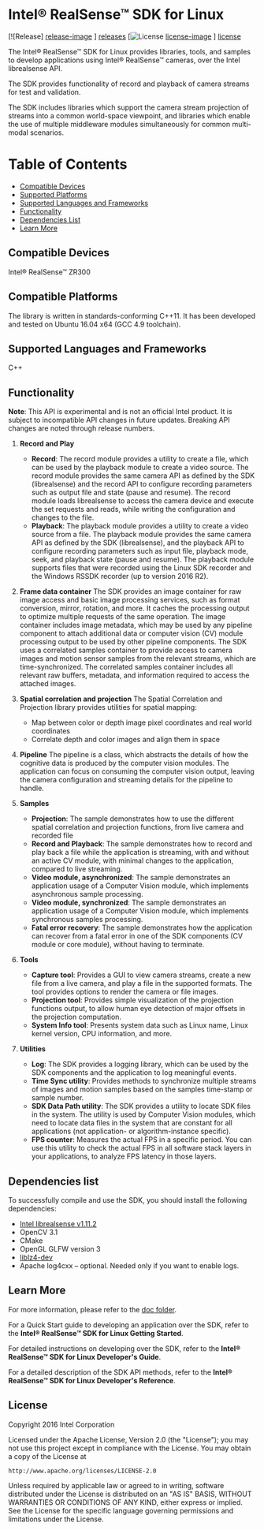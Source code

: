# Intel® RealSense™ SDK for Linux



[![Release] [release-image] ] [releases]
[![License] [license-image] ] [license]

[release-image]: http://img.shields.io/badge/release-0.6.1-blue.svg?style=flat
[releases]: https://github.com/IntelRealSense/realsense_sdk/tree/v0.6.1

[license-image]: http://img.shields.io/badge/license-Apache--2-blue.svg?style=flat
[license]: LICENSE


The Intel® RealSense™ SDK for Linux provides libraries, tools, and samples to develop applications using Intel® RealSense™ cameras, over the Intel librealsense API. 

The SDK provides functionality of record and playback of camera streams for test and validation. 

The SDK includes libraries which support the camera stream projection of streams into a common world-space viewpoint, and libraries which enable the use of multiple middleware modules simultaneously for common multi-modal scenarios.  

# Table of Contents 
* [Compatible Devices](#compatible-devices)
* [Supported Platforms](#compatible-platforms)
* [Supported Languages and Frameworks](#supported-languages-and-frameworks)
* [Functionality](#functionality)
* [Dependencies List](#dependencies-list)
* [Learn More](#learn-more)

## Compatible Devices

Intel® RealSense™ ZR300


## Compatible Platforms

The library is written in standards-conforming C++11. 
It has been developed and tested on Ubuntu 16.04 x64 (GCC 4.9 toolchain).


## Supported Languages and Frameworks

C++ 

## Functionality

**Note**: This API is experimental and is not an official Intel product. 
It is subject to incompatible API changes in future updates. Breaking API changes are noted through release numbers.

1. **Record and Play**    
    - **Record**: The record module provides a utility to create a file, which can be used by the playback module to create a video source.
    The record module provides the same camera API as defined by the SDK (librealsense) and the record API to configure recording parameters such as output file and state (pause and resume).
    The record module loads librealsense to access the camera device and execute the set requests and reads, while writing the configuration and changes to the file.
    - **Playback**: The playback module provides a utility to create a video source from a file. 
    The playback module provides the same camera API as defined by the SDK (librealsense), and the playback API to configure recording parameters such as input file, playback mode, seek, and playback state (pause and resume).
    The playback module supports files that were recorded using the Linux SDK recorder and the Windows RSSDK recorder (up to version 2016 R2).
    
2. **Frame data container**
    The SDK provides an image container for raw image access and basic image processing services, 
    such as format conversion, mirror, rotation, and more. It caches the processing output to optimize multiple requests of the same operation.
    The image container includes image metadata, which may be used by any pipeline component to attach additional data or computer vision (CV) module processing output to be used by other pipeline components. The SDK uses a correlated samples container to provide access to camera images and motion sensor samples from the relevant streams, which are time-synchronized. The correlated samples container includes all relevant raw buffers, metadata, and information required to access the attached images. 
    
3. **Spatial correlation and projection**
    The Spatial Correlation and Projection library provides utilities for spatial mapping:
    - Map between color or depth image pixel coordinates and real world coordinates
    - Correlate depth and color images and align them in space
	
4. **Pipeline**
    The pipeline is a class, which abstracts the details of how the cognitive data is produced by the computer vision modules.
    The application can focus on consuming the computer vision output, leaving the camera configuration and streaming details for the pipeline to handle.

5. **Samples**
    - **Projection**: The sample demonstrates how to use the different spatial correlation and projection functions, from live camera and recorded file
    - **Record and Playback**: The sample demonstrates how to record and play back a file while the application is streaming, with and without an active CV module,      with minimal changes to the application, compared to live streaming.
    - **Video module, asynchronized**: The sample demonstrates an application usage of a Computer Vision module, which implements asynchronous sample processing. 
    - **Video module, synchronized**: The sample demonstrates an application usage of a Computer Vision module, which implements synchronous samples processing.
    - **Fatal error recovery**: The sample demonstrates how the application can recover from a fatal error in one of the SDK components (CV module or core module), without having to terminate.
   
6. **Tools**
   - **Capture tool**: Provides a GUI to view camera streams, create a new file from a live camera, and play a file in the supported formats. The tool provides options to render the camera or file images.
   - **Projection tool**: Provides simple visualization of the projection functions output, to allow human eye detection of major offsets in the projection computation.
   - **System Info tool**: Presents system data such as Linux name, Linux kernel version, CPU information, and more.
   
7. **Utilities**
   - **Log**: The SDK provides a logging library, which can be used by the SDK components and the application to log meaningful events. 
   - **Time Sync utility**: Provides methods to synchronize multiple streams of images and motion samples based on the samples time-stamp or sample number. 
   - **SDK Data Path utility**: The SDK provides a utility to locate SDK files in the system.
     The utility is used by Computer Vision  modules, which need to locate data files in the system that are constant for all applications (not application- or algorithm-instance specific).
   - **FPS counter**:  Measures the actual FPS in a specific period. You can use this utility to check the actual FPS in all software stack layers in your applications, to analyze FPS latency in those layers.


## Dependencies list

To successfully compile and use the SDK, you should install the following dependencies:

 - [Intel librealsense v1.11.2](https://github.com/IntelRealSense/librealsense/tree/v1.11.2)
 - OpenCV 3.1
 - CMake
 - OpenGL GLFW version 3
 - [liblz4-dev](https://github.com/lz4/lz4)
 - Apache log4cxx – optional. Needed only if you want to enable logs.

 
## Learn More

For more information, please refer to the [doc folder](https://github.com/IntelRealSense/realsense_sdk/tree/master/sdk/doc). 

For a Quick Start guide to developing an application over the SDK, refer to the **Intel® RealSense™ SDK for Linux Getting Started**.

For detailed instructions on developing over the SDK, refer to the **Intel® RealSense™ SDK for Linux Developer's Guide**.

For a detailed description of the SDK API methods, refer to the **Intel® RealSense™ SDK for Linux Developer's Reference**. 


## License

Copyright 2016 Intel Corporation

Licensed under the Apache License, Version 2.0 (the "License");
you may not use this project except in compliance with the License.
You may obtain a copy of the License at

    http://www.apache.org/licenses/LICENSE-2.0

Unless required by applicable law or agreed to in writing, software
distributed under the License is distributed on an "AS IS" BASIS,
WITHOUT WARRANTIES OR CONDITIONS OF ANY KIND, either express or implied.
See the License for the specific language governing permissions and
limitations under the License.